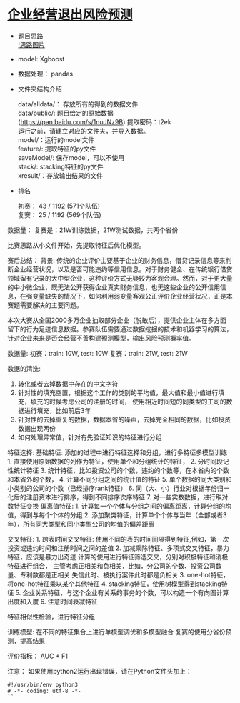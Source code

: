 # [企业经营退出风险预测](http://www.datafountain.cn/#/competitions/271/intro)

+ 题目思路  
    [!思路图片](./企业风险预测.png)
+ model:    Xgboost
+ 数据处理： pandas

+ 文件夹结构介绍

    data/alldata/： 存放所有的得到的数据文件     
    data/public/: 题目给定的原始数据     
    (https://pan.baidu.com/s/1nuJNz9B) 
    提取密码：t2ek   
    运行之前，请建立对应的文件夹，并导入数据。   
    model/：运行的model文件   
    feature/: 提取特征的py文件     
    saveModel/: 保存model，可以不使用       
    stack/: stacking特征的py文件     
    xresult/：存放输出结果的文件

+ 排名

    初赛： 43 / 1192 (571个队伍)     
    复赛： 25 / 1192 (569个队伍)

数据量：
复赛是：21W训练数据，21W测试数据，共两个省份

比赛思路从小文件开始，先提取特征后优化模型。


赛后总结：
背景:
传统的企业评价主要基于企业的财务信息，借贷记录信息等来判断企业经营状况，以及是否可能违约等信用信息。对于财务健全、在传统银行借贷领域留有记录的大中型企业，这种评价方式无疑较为客观合理。然而，对于更大量的中小微企业，既无法公开获得企业真实财务信息，也无这些企业的公开信用信息，在强变量缺失的情况下，如何利用弱变量客观公正评价企业经营状况，正是本赛题需要解决的主要问题。

本次大赛从全国2000多万企业抽取部分企业（脱敏后），提供企业主体在多方面留下的行为足迹信息数据。参赛队伍需要通过数据挖掘的技术和机器学习的算法，针对企业未来是否会经营不善构建预测模型，输出风险预测概率值。

数据量:
初赛：train: 10W, test: 10W
复赛：train: 21W, test: 21W


数据的清洗:
1. 转化或者去掉数据中存在的中文字符
2. 针对性的填充空置，根据这个工作的类别的平均值，最大值和最小值进行填充，填充的时候考虑公司的注册的时间，
   使用相近时间短的同类型的工司的数据进行填充，比如前后3年
3. 针对性的去掉重复的数据，数据本省的噪声，去掉完全相同的数据，比如投资数据出现两份
4. 如何处理异常值，针对有先验证知识的特征进行分组

特征选择:
基础特征: 添加的过程中进行特征选择和分组，进行多特征多模型训练
    1. 直接使用原始数据的列作为特征，使用单个和分组统计的特征，
    2. 分时间段记性统计特征
    3. 统计特征，比如投资公司的个数，违约的个数等，在本省内的个数和本省外的个数，
    4. 计算不同分组之间的统计值的特征
    5. 单个数据的同大类别和小类别的公司的个数（已经排序rank特征）
    6. 同（大、小）行业对根据年份归一化后的注册资本进行排序，得到不同排序次序特征
    7. 对一些实数数据，进行取对数特征变换
偏离值特征:
    1. 计算每一个个体与分组之间的偏离距离，计算分组的均值，得到与每个个体的分组
    2. 添加聚类特征，计算单个个体与当年（全部或者3年），所有同大类型和同小类型公司的均值的偏差距离


交叉特征:
    1. 跨表时间交叉特征: 使用不同的表的时间间隔得到特征,例如，第一次投资或违约时间和注册时间之间的差值
    2. 加减乘除特征、多项式交叉特征，暴力特征，应该是暴力出奇迹
       计算的使用进行特征筛选交叉，分别对积极特征和消极特征进行组合，
       主管考虑正相关和负相关，比如，分公司的个数、投资公司数量、专利数都是正相关
       失信此时、被执行案件此时都是负相关
    3. one-hot特征，将one-hot特征乘以某个其他特征
    4. stacking特征，使用树模型得到stacking特征
    5. 企业关系特征，与这个企业有关系的事务的个数，可以构造一个有向图计算出度和入度
    6. 注意时间衰减特征

特征相似性检验，进行特征分组

训练模型:
在不同的特征集合上进行单模型调优和多模型融合
复赛的使用分省份预测，提高结果

评价指标：
AUC + F1



注意：
如果使用python2运行出现错误，请在Python文件头加上：
```
#!/usr/bin/env python3
# -*- coding: utf-8 -*-
``
